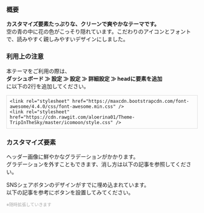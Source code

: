 ### 概要
**カスタマイズ要素たっぷりな、クリーンで爽やかなテーマです。**  
空の青の中に花の色がこっそり隠れています。こだわりのアイコンとフォントで、読みやすく親しみやすいデザインにしました。


### 利用上の注意
本テーマをご利用の際は、  
**ダッシュボード ≫ 設定 ≫ 設定 ≫ 詳細設定 ≫ headに要素を追加**  
に以下の2行を追加してください。
<pre style="padding:8px;border:1px solid #ddd;"><code>&lt;link rel=&quot;stylesheet&quot; href=&quot;https://maxcdn.bootstrapcdn.com/font-awesome/4.4.0/css/font-awesome.min.css&quot; /&gt;
&lt;link rel=&quot;stylesheet&quot; href=&quot;https://cdn.rawgit.com/aloerina01/Theme-TripInTheSky/master/icomoon/style.css&quot; /&gt;</code></pre>

### カスタマイズ要素

ヘッダー画像に鮮やかなグラデーションがかかります。<br>
グラデーションを外すこともできます、消し方は以下の記事を参照してください。<br>
<a href="http://aloecity.hatenablog.com/entry/2016/04/10/235502"></a>



SNSシェアボタンのデザインがすでに埋め込まれています。<br>
以下の記事を参考にボタンを設置してみてください。<br />
<a href="http://aloecity.hatenablog.com/entry/2016/04/10/235502"></a>


<span style="color:#aaa;font-size:80%;">※随時拡張していきます</span>
